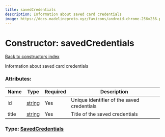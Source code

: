 ```yaml
---
title: savedCredentials
description: Information about saved card credentials
image: https://docs.madelineproto.xyz/favicons/android-chrome-256x256.png
---
```

# Constructor: savedCredentials  
[Back to constructors index](index.md)



Information about saved card credentials

### Attributes:

| Name     |    Type       | Required | Description |
|----------|---------------|----------|-------------|
|id|[string](../types/string.md) | Yes|Unique identifier of the saved credentials|
|title|[string](../types/string.md) | Yes|Title of the saved credentials|



### Type: [SavedCredentials](../types/SavedCredentials.md)



